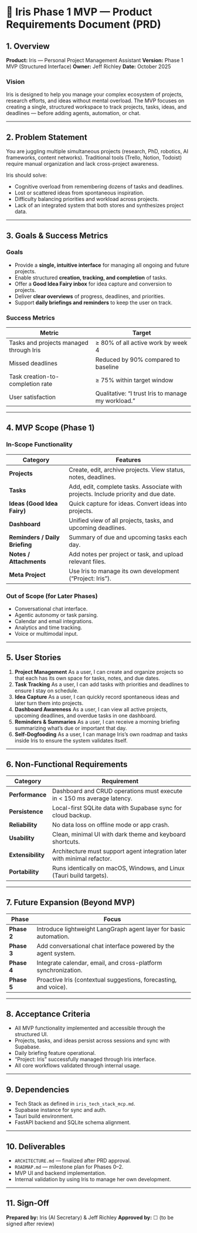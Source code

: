 # 🌸 Iris Phase 1 MVP — Product Requirements Document (PRD)

## 1. Overview

**Product:** Iris — Personal Project Management Assistant
**Version:** Phase 1 MVP (Structured Interface)
**Owner:** Jeff Richley
**Date:** October 2025

### Vision

Iris is designed to help you manage your complex ecosystem of projects, research efforts, and ideas without mental overload. The MVP focuses on creating a single, structured workspace to track projects, tasks, ideas, and deadlines — before adding agents, automation, or chat.

---

## 2. Problem Statement

You are juggling multiple simultaneous projects (research, PhD, robotics, AI frameworks, content networks). Traditional tools (Trello, Notion, Todoist) require manual organization and lack cross-project awareness.

Iris should solve:

- Cognitive overload from remembering dozens of tasks and deadlines.
- Lost or scattered ideas from spontaneous inspiration.
- Difficulty balancing priorities and workload across projects.
- Lack of an integrated system that both stores and synthesizes project data.

---

## 3. Goals & Success Metrics

### Goals

- Provide a **single, intuitive interface** for managing all ongoing and future projects.
- Enable structured **creation, tracking, and completion** of tasks.
- Offer a **Good Idea Fairy inbox** for idea capture and conversion to projects.
- Deliver **clear overviews** of progress, deadlines, and priorities.
- Support **daily briefings and reminders** to keep the user on track.

### Success Metrics

| Metric                                  | Target                                             |
| --------------------------------------- | -------------------------------------------------- |
| Tasks and projects managed through Iris | ≥ 80% of all active work by week 4                 |
| Missed deadlines                        | Reduced by 90% compared to baseline                |
| Task creation-to-completion rate        | ≥ 75% within target window                         |
| User satisfaction                       | Qualitative: “I trust Iris to manage my workload.” |

---

## 4. MVP Scope (Phase 1)

### In-Scope Functionality

| Category                       | Features                                                                           |
| ------------------------------ | ---------------------------------------------------------------------------------- |
| **Projects**                   | Create, edit, archive projects. View status, notes, deadlines.                     |
| **Tasks**                      | Add, edit, complete tasks. Associate with projects. Include priority and due date. |
| **Ideas (Good Idea Fairy)**    | Quick capture for ideas. Convert ideas into projects.                              |
| **Dashboard**                  | Unified view of all projects, tasks, and upcoming deadlines.                       |
| **Reminders / Daily Briefing** | Summary of due and upcoming tasks each day.                                        |
| **Notes / Attachments**        | Add notes per project or task, and upload relevant files.                          |
| **Meta Project**               | Use Iris to manage its own development (“Project: Iris”).                          |

### Out of Scope (for Later Phases)

- Conversational chat interface.
- Agentic autonomy or task parsing.
- Calendar and email integrations.
- Analytics and time tracking.
- Voice or multimodal input.

---

## 5. User Stories

1. **Project Management**
   As a user, I can create and organize projects so that each has its own space for tasks, notes, and due dates.
2. **Task Tracking**
   As a user, I can add tasks with priorities and deadlines to ensure I stay on schedule.
3. **Idea Capture**
   As a user, I can quickly record spontaneous ideas and later turn them into projects.
4. **Dashboard Awareness**
   As a user, I can view all active projects, upcoming deadlines, and overdue tasks in one dashboard.
5. **Reminders & Summaries**
   As a user, I can receive a morning briefing summarizing what’s due or important that day.
6. **Self-Dogfooding**
   As a user, I can manage Iris’s own roadmap and tasks inside Iris to ensure the system validates itself.

---

## 6. Non-Functional Requirements

| Category          | Requirement                                                              |
| ----------------- | ------------------------------------------------------------------------ |
| **Performance**   | Dashboard and CRUD operations must execute in < 150 ms average latency.  |
| **Persistence**   | Local-first SQLite data with Supabase sync for cloud backup.             |
| **Reliability**   | No data loss on offline mode or app crash.                               |
| **Usability**     | Clean, minimal UI with dark theme and keyboard shortcuts.                |
| **Extensibility** | Architecture must support agent integration later with minimal refactor. |
| **Portability**   | Runs identically on macOS, Windows, and Linux (Tauri build targets).     |

---

## 7. Future Expansion (Beyond MVP)

| Phase       | Focus                                                             |
| ----------- | ----------------------------------------------------------------- |
| **Phase 2** | Introduce lightweight LangGraph agent layer for basic automation. |
| **Phase 3** | Add conversational chat interface powered by the agent system.    |
| **Phase 4** | Integrate calendar, email, and cross-platform synchronization.    |
| **Phase 5** | Proactive Iris (contextual suggestions, forecasting, and voice).  |

---

## 8. Acceptance Criteria

- All MVP functionality implemented and accessible through the structured UI.
- Projects, tasks, and ideas persist across sessions and sync with Supabase.
- Daily briefing feature operational.
- “Project: Iris” successfully managed through Iris interface.
- All core workflows validated through internal usage.

---

## 9. Dependencies

- Tech Stack as defined in `iris_tech_stack_mcp.md`.
- Supabase instance for sync and auth.
- Tauri build environment.
- FastAPI backend and SQLite schema alignment.

---

## 10. Deliverables

- `ARCHITECTURE.md` — finalized after PRD approval.
- `ROADMAP.md` — milestone plan for Phases 0–2.
- MVP UI and backend implementation.
- Internal validation by using Iris to manage her own development.

---

## 11. Sign-Off

**Prepared by:** Iris (AI Secretary) & Jeff Richley
**Approved by:** ☐ (to be signed after review)

